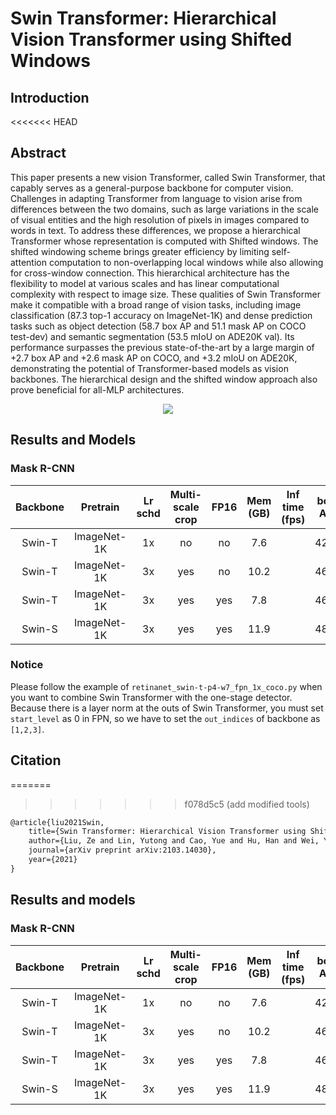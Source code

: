 # Swin Transformer: Hierarchical Vision Transformer using Shifted Windows

## Introduction

<<<<<<< HEAD
<!-- [BACKBONE] -->

## Abstract

This paper presents a new vision Transformer, called Swin Transformer, that capably serves as a general-purpose backbone for computer vision. Challenges in adapting Transformer from language to vision arise from differences between the two domains, such as large variations in the scale of visual entities and the high resolution of pixels in images compared to words in text. To address these differences, we propose a hierarchical Transformer whose representation is computed with Shifted windows. The shifted windowing scheme brings greater efficiency by limiting self-attention computation to non-overlapping local windows while also allowing for cross-window connection. This hierarchical architecture has the flexibility to model at various scales and has linear computational complexity with respect to image size. These qualities of Swin Transformer make it compatible with a broad range of vision tasks, including image classification (87.3 top-1 accuracy on ImageNet-1K) and dense prediction tasks such as object detection (58.7 box AP and 51.1 mask AP on COCO test-dev) and semantic segmentation (53.5 mIoU on ADE20K val). Its performance surpasses the previous state-of-the-art by a large margin of +2.7 box AP and +2.6 mask AP on COCO, and +3.2 mIoU on ADE20K, demonstrating the potential of Transformer-based models as vision backbones. The hierarchical design and the shifted window approach also prove beneficial for all-MLP architectures.

<div align=center>
<img src="https://user-images.githubusercontent.com/40661020/143999551-6a527048-de38-485c-a1b6-3133ffa5bfaa.png"/>
</div>

## Results and Models

### Mask R-CNN

| Backbone |  Pretrain   | Lr schd | Multi-scale crop | FP16 | Mem (GB) | Inf time (fps) | box AP | mask AP |                             Config                             |                                                                                                                                                                                      Download                                                                                                                                                                                       |
| :------: | :---------: | :-----: | :--------------: | :--: | :------: | :------------: | :----: | :-----: | :------------------------------------------------------------: | :---------------------------------------------------------------------------------------------------------------------------------------------------------------------------------------------------------------------------------------------------------------------------------------------------------------------------------------------------------------------------------: |
|  Swin-T  | ImageNet-1K |   1x    |        no        |  no  |   7.6    |                |  42.7  |  39.3   |       [config](./mask_rcnn_swin-t-p4-w7_fpn_1x_coco.py)        |                           [model](https://download.openmmlab.com/mmdetection/v2.0/swin/mask_rcnn_swin-t-p4-w7_fpn_1x_coco/mask_rcnn_swin-t-p4-w7_fpn_1x_coco_20210902_120937-9d6b7cfa.pth)  \| [log](https://download.openmmlab.com/mmdetection/v2.0/swin/mask_rcnn_swin-t-p4-w7_fpn_1x_coco/mask_rcnn_swin-t-p4-w7_fpn_1x_coco_20210902_120937.log.json)                           |
|  Swin-T  | ImageNet-1K |   3x    |       yes        |  no  |   10.2   |                |  46.0  |  41.6   |   [config](./mask_rcnn_swin-t-p4-w7_fpn_ms-crop-3x_coco.py)    |           [model](https://download.openmmlab.com/mmdetection/v2.0/swin/mask_rcnn_swin-t-p4-w7_fpn_ms-crop-3x_coco/mask_rcnn_swin-t-p4-w7_fpn_ms-crop-3x_coco_20210906_131725-bacf6f7b.pth)  \| [log](https://download.openmmlab.com/mmdetection/v2.0/swin/mask_rcnn_swin-t-p4-w7_fpn_ms-crop-3x_coco/mask_rcnn_swin-t-p4-w7_fpn_ms-crop-3x_coco_20210906_131725.log.json)           |
|  Swin-T  | ImageNet-1K |   3x    |       yes        | yes  |   7.8    |                |  46.0  |  41.7   | [config](./mask_rcnn_swin-t-p4-w7_fpn_fp16_ms-crop-3x_coco.py) | [model](https://download.openmmlab.com/mmdetection/v2.0/swin/mask_rcnn_swin-t-p4-w7_fpn_fp16_ms-crop-3x_coco/mask_rcnn_swin-t-p4-w7_fpn_fp16_ms-crop-3x_coco_20210908_165006-90a4008c.pth)  \| [log](https://download.openmmlab.com/mmdetection/v2.0/swin/mask_rcnn_swin-t-p4-w7_fpn_fp16_ms-crop-3x_coco/mask_rcnn_swin-t-p4-w7_fpn_fp16_ms-crop-3x_coco_20210908_165006.log.json) |
|  Swin-S  | ImageNet-1K |   3x    |       yes        | yes  |   11.9   |                |  48.2  |  43.2   | [config](./mask_rcnn_swin-s-p4-w7_fpn_fp16_ms-crop-3x_coco.py) | [model](https://download.openmmlab.com/mmdetection/v2.0/swin/mask_rcnn_swin-s-p4-w7_fpn_fp16_ms-crop-3x_coco/mask_rcnn_swin-s-p4-w7_fpn_fp16_ms-crop-3x_coco_20210903_104808-b92c91f1.pth)  \| [log](https://download.openmmlab.com/mmdetection/v2.0/swin/mask_rcnn_swin-s-p4-w7_fpn_fp16_ms-crop-3x_coco/mask_rcnn_swin-s-p4-w7_fpn_fp16_ms-crop-3x_coco_20210903_104808.log.json) |

### Notice

Please follow the example
of `retinanet_swin-t-p4-w7_fpn_1x_coco.py` when you want to combine Swin Transformer with
the one-stage detector. Because there is a layer norm at the outs of Swin Transformer, you must set `start_level` as 0 in FPN, so we have to set the `out_indices` of backbone as `[1,2,3]`.

## Citation
=======
<!-- [ALGORITHM] -->
>>>>>>> f078d5c5 (add modified tools)

```latex
@article{liu2021Swin,
    title={Swin Transformer: Hierarchical Vision Transformer using Shifted Windows},
    author={Liu, Ze and Lin, Yutong and Cao, Yue and Hu, Han and Wei, Yixuan and Zhang, Zheng and Lin, Stephen and Guo, Baining},
    journal={arXiv preprint arXiv:2103.14030},
    year={2021}
}
```

## Results and models

### Mask R-CNN

| Backbone | Pretrain    | Lr schd | Multi-scale crop     |   FP16   |Mem (GB) | Inf time (fps) | box AP | mask AP |  Config  |   Download  |
| :------: | :---------: | :-----: | :-------------------:| :------: |:------: | :------------: | :----: | :-----: | :------: |  :--------: |
|  Swin-T  | ImageNet-1K |    1x   |        no            |    no    |   7.6   |                |  42.7  |  39.3   | [config](configs/swin/mask_rcnn_swin-t-p4-w7_fpn_1x_coco.py)             | [model](https://download.openmmlab.com/mmdetection/v2.0/swin/mask_rcnn_swin-t-p4-w7_fpn_1x_coco/mask_rcnn_swin-t-p4-w7_fpn_1x_coco_20210902_120937-9d6b7cfa.pth)  &#124; [log](https://download.openmmlab.com/mmdetection/v2.0/swin/mask_rcnn_swin-t-p4-w7_fpn_1x_coco/mask_rcnn_swin-t-p4-w7_fpn_1x_coco_20210902_120937.log.json) |
|  Swin-T  | ImageNet-1K |    3x   |        yes           |    no    |   10.2  |                |  46.0  |  41.6   | [config](configs/swin/mask_rcnn_swin-t-p4-w7_fpn_ms-crop-3x_coco.py)     | [model](https://download.openmmlab.com/mmdetection/v2.0/swin/mask_rcnn_swin-t-p4-w7_fpn_ms-crop-3x_coco/mask_rcnn_swin-t-p4-w7_fpn_ms-crop-3x_coco_20210906_131725-bacf6f7b.pth)  &#124; [log](https://download.openmmlab.com/mmdetection/v2.0/swin/mask_rcnn_swin-t-p4-w7_fpn_ms-crop-3x_coco/mask_rcnn_swin-t-p4-w7_fpn_ms-crop-3x_coco_20210906_131725.log.json) |
|  Swin-T  | ImageNet-1K |    3x   |        yes           |    yes   |   7.8   |                |  46.0  |  41.7   | [config](configs/swin/mask_rcnn_swin-t-p4-w7_fpn_fp16_ms-crop-3x_coco.py)| [model](https://download.openmmlab.com/mmdetection/v2.0/swin/mask_rcnn_swin-t-p4-w7_fpn_fp16_ms-crop-3x_coco/mask_rcnn_swin-t-p4-w7_fpn_fp16_ms-crop-3x_coco_20210908_165006-90a4008c.pth)  &#124; [log](https://download.openmmlab.com/mmdetection/v2.0/swin/mask_rcnn_swin-t-p4-w7_fpn_fp16_ms-crop-3x_coco/mask_rcnn_swin-t-p4-w7_fpn_fp16_ms-crop-3x_coco_20210908_165006.log.json) |
|  Swin-S  | ImageNet-1K |    3x   |        yes           |    yes   |   11.9  |                |  48.2  |  43.2   | [config](configs/swin/mask_rcnn_swin-s-p4-w7_fpn_fp16_ms-crop-3x_coco.py)| [model](https://download.openmmlab.com/mmdetection/v2.0/swin/mask_rcnn_swin-s-p4-w7_fpn_fp16_ms-crop-3x_coco/mask_rcnn_swin-s-p4-w7_fpn_fp16_ms-crop-3x_coco_20210903_104808-b92c91f1.pth)  &#124; [log](https://download.openmmlab.com/mmdetection/v2.0/swin/mask_rcnn_swin-s-p4-w7_fpn_fp16_ms-crop-3x_coco/mask_rcnn_swin-s-p4-w7_fpn_fp16_ms-crop-3x_coco_20210903_104808.log.json) |
